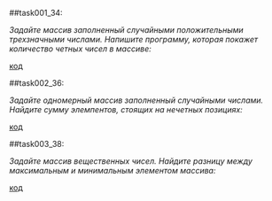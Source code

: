 ##task001_34:

*Задайте массив заполненный случайными положительными трехзначными числами. Напишите программу, которая покажет количество четных чисел в массиве:*

[код](task001_34)


##task002_36:

*Задайте одномерный массив заполненный случайными числами. Найдите сумму элемпентов, стоящих на нечетных позициях:*

[код](task002_36)



##task003_38:

*Задайте массив вещественных чисел. Найдите разницу между максимальным и минимальным элементом массива:*

[код](task003_38)